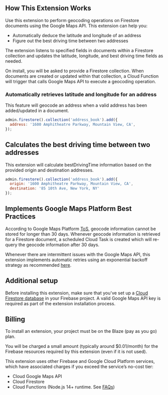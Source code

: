 ## How This Extension Works

Use this extension to perform geocoding operations on Firestore documents using the Google Maps API. This extension can help you:

* Automatically deduce the latitude and longitude of an address
* Figure out the best driving time between two addresses

The extension listens to specified fields in documents within a Firestore collection and updates the latitude, longitude, and best driving time fields as needed.

On install, you will be asked to provide a Firestore collection. When documents are created or updated within that collection, a Cloud Function will trigger that calls Google Maps API to execute a geocoding operation.

### Automatically retrieves latitude and longitude for an address

This feature will geocode an address when a valid address has been added/updated in a document.

```javascript
admin.firestore().collection('address_book').add({
  address: '1600 Amphitheatre Parkway, Mountain View, CA',
});
```

## Calculates the best driving time between two addresses

This extension will calculate bestDrivingTime information based on the provided origin and destination addresses.

```javascript
admin.firestore().collection('address_book').add({
  origin: '1600 Amphitheatre Parkway, Mountain View, CA',
  destination: '85 10th Ave, New York, NY' 
});
```

## Implements Google Maps Platform Best Practices

According to Google Maps Platform [ToS](https://cloud.google.com/maps-platform/terms/maps-service-terms), geocode information cannot be stored for longer than 30 days. Whenever geocode information is retrieved for a Firestore document, a scheduled Cloud Task is created which will re-query the geocode information after 30 days.

Whenever there are intermittent issues with the Google Maps API, this extension implements automatic retries using an exponential backoff strategy as recommended [here](https://developers.google.com/maps/documentation/routes/web-service-best-practices#exponential-backoff).

## Additional setup

Before installing this extension, make sure that you've set up a [Cloud Firestore database](https://firebase.google.com/docs/firestore/quickstart) in your Firebase project. A valid Google Maps API key is required as part of the extension installation process.

## Billing

To install an extension, your project must be on the Blaze (pay as you go) plan.

You will be charged a small amount (typically around $0.01/month) for the Firebase resources required by this extension (even if it is not used).

This extension uses other Firebase and Google Cloud Platform services, which have associated charges if you exceed the service’s no-cost tier:

* Cloud Google Maps API
* Cloud Firestore
* Cloud Functions (Node.js 14+ runtime. See [FAQs](https://firebase.google.com/support/faq#extensions-pricing))
